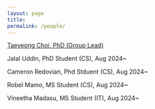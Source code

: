 ```yaml
---
layout: page
title: 
permalink: /people/
---
```


[Taeyeong Choi, PhD (Group Lead)](/about) 

Jalal Uddin, PhD Student (CS), Aug 2024~

Cameron Redovian, Phd Stduent (CS), Aug 2024~

Robel Mamo, MS Student (CS), Aug 2024~

Vineetha Madasu, MS Student (IT), Aug 2024~

